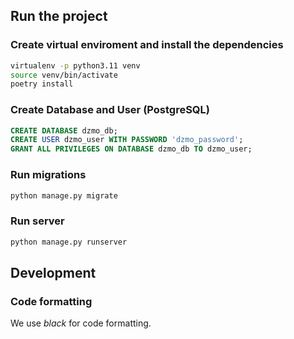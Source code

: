 ## Run the project
### Create virtual enviroment and install the dependencies
```bash
virtualenv -p python3.11 venv
source venv/bin/activate
poetry install
```

### Create Database and User (PostgreSQL)
```sql
CREATE DATABASE dzmo_db;
CREATE USER dzmo_user WITH PASSWORD 'dzmo_password';
GRANT ALL PRIVILEGES ON DATABASE dzmo_db TO dzmo_user;
```

### Run migrations
```bash
python manage.py migrate
```

### Run server
```bash
python manage.py runserver
```

## Development
### Code formatting
We use *black* for code formatting.

